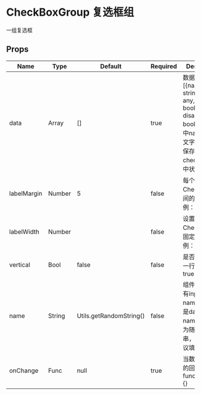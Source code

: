 # CheckBoxGroup 复选框组

一组复选框


## Props
| Name        | Type   | Default                 | Required | Description                                                                                               |
| ----------- | ------ | ----------------------- | -------- | --------------------------------------------------------------------------------------------------------- |
| data        | Array  | []                      | true     | 数据，例：[{name: string, value: any, checked: bool, disabled: bool}, ...]，其中name是显示文字，value是保存的值，checked是选中状态 |
| labelMargin | Number | 5                       | false    | 每个CheckBox之间的距离，例：5                                                                                       |
| labelWidth  | Number |                         | false    | 设置CheckBox为固定宽度，例：200                                                                                     |
| vertical    | Bool   | false                   | false    | 是否每条单独一行，例：true                                                                                           |
| name        | String | Utils.getRandomString() | false    | 组件包含的所有input的name值，而不是data中的name，默认值为随机字符串，一般不建议填写。                                                       |
| onChange    | Func   | null                    | true     | 当数据变化时的回调，例：function(data) {}                                                                             |
